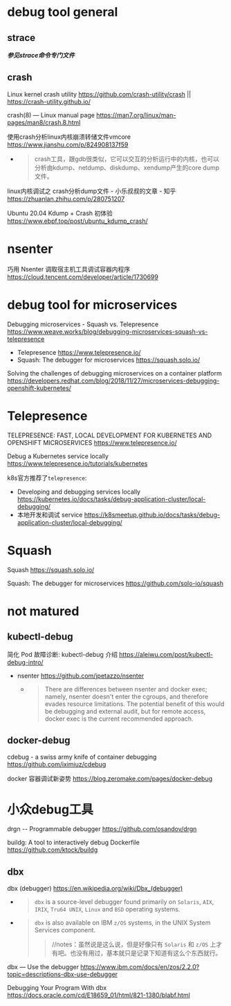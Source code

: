 
# debug tool general

## strace

***参见strace命令专门文件***

## crash

Linux kernel crash utility https://github.com/crash-utility/crash || https://crash-utility.github.io/

crash(8) — Linux manual page https://man7.org/linux/man-pages/man8/crash.8.html

使用crash分析linux内核崩溃转储文件vmcore https://www.jianshu.com/p/824908137f59
- > crash工具，跟gdb很类似，它可以交互的分析运行中的内核，也可以分析由kdump、netdump、diskdump、xendump产生的core dump文件。

linux内核调试之 crash分析dump文件 - 小乐叔叔的文章 - 知乎 https://zhuanlan.zhihu.com/p/280751207

Ubuntu 20.04 Kdump + Crash 初体验 https://www.ebpf.top/post/ubuntu_kdump_crash/

# nsenter

巧用 Nsenter 调取宿主机工具调试容器内程序 https://cloud.tencent.com/developer/article/1730699

# debug tool for microservices

Debugging microservices - Squash vs. Telepresence https://www.weave.works/blog/debugging-microservices-squash-vs-telepresence
- Telepresence https://www.telepresence.io/
- Squash: The debugger for microservices https://squash.solo.io/

Solving the challenges of debugging microservices on a container platform https://developers.redhat.com/blog/2018/11/27/microservices-debugging-openshift-kubernetes/

# Telepresence

TELEPRESENCE: FAST, LOCAL DEVELOPMENT FOR KUBERNETES AND OPENSHIFT MICROSERVICES https://www.telepresence.io/

Debug a Kubernetes service locally https://www.telepresence.io/tutorials/kubernetes

k8s官方推荐了`telepresence`:
- Developing and debugging services locally https://kubernetes.io/docs/tasks/debug-application-cluster/local-debugging/
- 本地开发和调试 service https://k8smeetup.github.io/docs/tasks/debug-application-cluster/local-debugging/

# Squash

Squash https://squash.solo.io/

Squash: The debugger for microservices https://github.com/solo-io/squash

# not matured 

## kubectl-debug

简化 Pod 故障诊断: kubectl-debug 介绍 https://aleiwu.com/post/kubectl-debug-intro/
- nsenter https://github.com/jpetazzo/nsenter
  * > There are differences between nsenter and docker exec; namely, nsenter doesn't enter the cgroups, and therefore evades resource limitations. The potential benefit of this would be debugging and external audit, but for remote access, docker exec is the current recommended approach.

## docker-debug

cdebug - a swiss army knife of container debugging https://github.com/iximiuz/cdebug

docker 容器调试新姿势 https://blog.zeromake.com/pages/docker-debug

# 小众debug工具

drgn -- Programmable debugger https://github.com/osandov/drgn

buildg: A tool to interactively debug Dockerfile https://github.com/ktock/buildg

## dbx

dbx (debugger) https://en.wikipedia.org/wiki/Dbx_(debugger)
- > `dbx` is a source-level debugger found primarily on `Solaris`, `AIX`, `IRIX`, `Tru64 UNIX`, `Linux` and `BSD` operating systems.
- > `dbx` is also available on IBM `z/OS` systems, in the UNIX System Services component.
  >> //notes：虽然说是这么说，但是好像只有 `Solaris` 和 `z/OS` 上才有吧。也没有用过，基本就只是记录下知道有这么个东西就行。

dbx — Use the debugger https://www.ibm.com/docs/en/zos/2.2.0?topic=descriptions-dbx-use-debugger

Debugging Your Program With dbx https://docs.oracle.com/cd/E18659_01/html/821-1380/blabf.html
